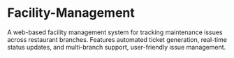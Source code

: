 # Facility-Management
A web-based facility management system for tracking maintenance issues across restaurant branches. Features automated ticket generation, real-time status updates, and multi-branch support, user-friendly issue management.
